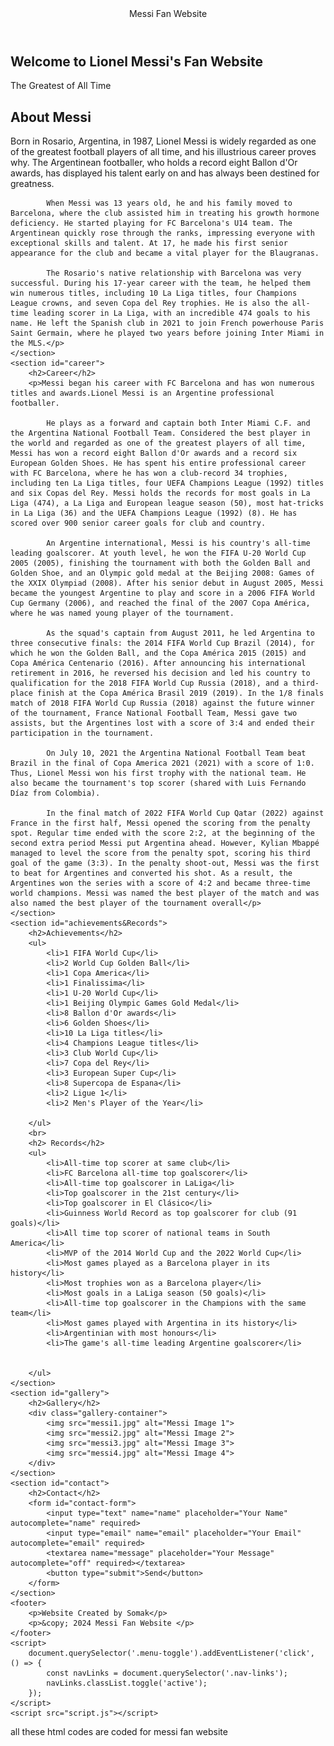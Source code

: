 <!DOCTYPE html>
<html lang="en">
<head>
    <meta charset="UTF-8">
    <meta name="viewport" content="width=device-width, initial-scale=1.0">
    <title>Messi Fan Website</title>
    <link rel="stylesheet" href="styles.css">
    <link href="https://fonts.googleapis.com/css2?family=Roboto:wght@400;700&display=swap" rel="stylesheet">
    <link rel="stylesheet" href="https://cdnjs.cloudflare.com/ajax/libs/font-awesome/6.0.0-beta3/css/all.min.css" integrity="sha384-5e2ESR8Ycmos6g3gAKr1Jvwye8sW4U1u/cAKulfVJnkakCcMqhOudbtPnvJ+nbv7" crossorigin="anonymous">
    <style>
        .nav-links {
            display: none;
            flex-direction: column;
        }
        .nav-links.active {
            display: flex;
        }
    </style>
</head>
<body>
    <header>
        <nav>
            <div class="logo">Messi Fan Website </div>
            <ul class="nav-links">
                <li><a href="#about">About</a></li>
                <li><a href="#career">Career</a></li>
                <li><a href="#achievements&Records">Achievements & Records</a></li>
                <li><a href="#gallery">Gallery</a></li>
                <li><a href="#contact">Contact</a></li>
            </ul>
            <div class="menu-toggle">
                <i class="fas fa-bars"></i>
            </div>
        </nav>
    </header>
    <section id="hero">
        <h1>Welcome to Lionel Messi's Fan Website</h1>
        <p>The Greatest of All Time</p>
    </section>
    <section id="about">
        <h2>About Messi</h2>
        <p>Born in Rosario, Argentina, in 1987, Lionel Messi is widely regarded as one of the greatest football players of all time, and his illustrious career proves why. The Argentinean footballer, who holds a record eight Ballon d'Or awards, has displayed his talent early on and has always been destined for greatness.

            When Messi was 13 years old, he and his family moved to Barcelona, where the club assisted him in treating his growth hormone deficiency. He started playing for FC Barcelona's U14 team. The Argentinean quickly rose through the ranks, impressing everyone with exceptional skills and talent. At 17, he made his first senior appearance for the club and became a vital player for the Blaugranas.
            
            The Rosario's native relationship with Barcelona was very successful. During his 17-year career with the team, he helped them win numerous titles, including 10 La Liga titles, four Champions League crowns, and seven Copa del Rey trophies. He is also the all-time leading scorer in La Liga, with an incredible 474 goals to his name. He left the Spanish club in 2021 to join French powerhouse Paris Saint Germain, where he played two years before joining Inter Miami in the MLS.</p>
    </section>
    <section id="career">
        <h2>Career</h2>
        <p>Messi began his career with FC Barcelona and has won numerous titles and awards.Lionel Messi is an Argentine professional footballer.

            He plays as a forward and captain both Inter Miami C.F. and the Argentina National Football Team. Considered the best player in the world and regarded as one of the greatest players of all time, Messi has won a record eight Ballon d'Or awards and a record six European Golden Shoes. He has spent his entire professional career with FC Barcelona, where he has won a club-record 34 trophies, including ten La Liga titles, four UEFA Champions League (1992) titles and six Copas del Rey. Messi holds the records for most goals in La Liga (474), a La Liga and European league season (50), most hat-tricks in La Liga (36) and the UEFA Champions League (1992) (8). He has scored over 900 senior career goals for club and country.
            
            An Argentine international, Messi is his country's all-time leading goalscorer. At youth level, he won the FIFA U-20 World Cup 2005 (2005), finishing the tournament with both the Golden Ball and Golden Shoe, and an Olympic gold medal at the Beijing 2008: Games of the XXIX Olympiad (2008). After his senior debut in August 2005, Messi became the youngest Argentine to play and score in a 2006 FIFA World Cup Germany (2006), and reached the final of the 2007 Copa América, where he was named young player of the tournament.
            
            As the squad's captain from August 2011, he led Argentina to three consecutive finals: the 2014 FIFA World Cup Brazil (2014), for which he won the Golden Ball, and the Copa América 2015 (2015) and Copa América Centenario (2016). After announcing his international retirement in 2016, he reversed his decision and led his country to qualification for the 2018 FIFA World Cup Russia (2018), and a third-place finish at the Copa América Brasil 2019 (2019). In the 1/8 finals match of 2018 FIFA World Cup Russia (2018) against the future winner of the tournament, France National Football Team, Messi gave two assists, but the Argentines lost with a score of 3:4 and ended their participation in the tournament.
            
            On July 10, 2021 the Argentina National Football Team beat Brazil in the final of Copa America 2021 (2021) with a score of 1:0. Thus, Lionel Messi won his first trophy with the national team. He also became the tournament's top scorer (shared with Luis Fernando Díaz from Colombia).
            
            In the final match of 2022 FIFA World Cup Qatar (2022) against France in the first half, Messi opened the scoring from the penalty spot. Regular time ended with the score 2:2, at the beginning of the second extra period Messi put Argentina ahead. However, Kylian Mbappé managed to level the score from the penalty spot, scoring his third goal of the game (3:3). In the penalty shoot-out, Messi was the first to beat for Argentines and converted his shot. As a result, the Argentines won the series with a score of 4:2 and became three-time world champions. Messi was named the best player of the match and was also named the best player of the tournament overall</p>
    </section>
    <section id="achievements&Records">
        <h2>Achievements</h2>
        <ul>
            <li>1 FIFA World Cup</li>
            <li>2 World Cup Golden Ball</li>
            <li>1 Copa America</li>
            <li>1 Finalissima</li>
            <li>1 U-20 World Cup</li>
            <li>1 Beijing Olympic Games Gold Medal</li>
            <li>8 Ballon d'Or awards</li>
            <li>6 Golden Shoes</li>
            <li>10 La Liga titles</li>
            <li>4 Champions League titles</li>
            <li>3 Club World Cup</li>
            <li>7 Copa del Rey</li>
            <li>3 European Super Cup</li>
            <li>8 Supercopa de Espana</li>
            <li>2 Ligue 1</li>
            <li>2 Men's Player of the Year</li>
            
        </ul>
        <br>
        <h2> Records</h2>
        <ul>
            <li>All-time top scorer at same club</li>
            <li>FC Barcelona all-time top goalscorer</li>
            <li>All-time top goalscorer in LaLiga</li>
            <li>Top goalscorer in the 21st century</li>
            <li>Top goalscorer in El Clásico</li>
            <li>Guinness World Record as top goalscorer for club (91 goals)</li>
            <li>All time top scorer of national teams in South America</li>
            <li>MVP of the 2014 World Cup and the 2022 World Cup</li> 
            <li>Most games played as a Barcelona player in its history</li>
            <li>Most trophies won as a Barcelona player</li>
            <li>Most goals in a LaLiga season (50 goals)</li> 
            <li>All-time top goalscorer in the Champions with the same team</li>
            <li>Most games played with Argentina in its history</li>
            <li>Argentinian with most honours</li>
            <li>The game's all-time leading Argentine goalscorer</li>
            
            
        </ul>
    </section>
    <section id="gallery">
        <h2>Gallery</h2>
        <div class="gallery-container">
            <img src="messi1.jpg" alt="Messi Image 1">
            <img src="messi2.jpg" alt="Messi Image 2">
            <img src="messi3.jpg" alt="Messi Image 3">
            <img src="messi4.jpg" alt="Messi Image 4">
        </div>
    </section>
    <section id="contact">
        <h2>Contact</h2>
        <form id="contact-form">
            <input type="text" name="name" placeholder="Your Name" autocomplete="name" required>
            <input type="email" name="email" placeholder="Your Email" autocomplete="email" required>
            <textarea name="message" placeholder="Your Message" autocomplete="off" required></textarea>
            <button type="submit">Send</button>
        </form>  
    </section>
    <footer>
        <p>Website Created by Somak</p>
        <p>&copy; 2024 Messi Fan Website </p>
    </footer>
    <script>
        document.querySelector('.menu-toggle').addEventListener('click', () => {
            const navLinks = document.querySelector('.nav-links');
            navLinks.classList.toggle('active');
        });
    </script>
    <script src="script.js"></script>
</body>
</html>

all these html codes are coded for messi fan website
